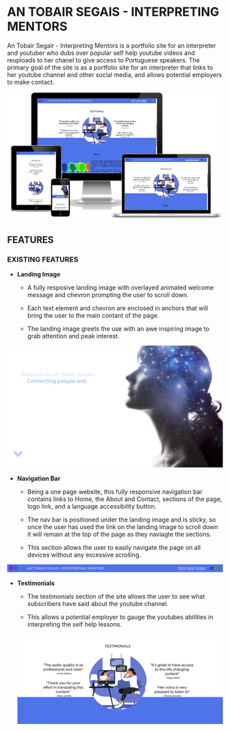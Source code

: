 # AN TOBAIR SEGAIS - INTERPRETING MENTORS

An Tobair Segair - Interpreting Mentors is a portfolio site for an interpreter and youtuber who dubs over popular self help youtube videos and reuploads to her chanel to give access to Portuguese speakers.  The primary goal of the site is as a portfolio site for an interpreter that links to her youtube channel and other social media, and allows potential employers to make contact.

![Responsive Mockup](https://github.com/RobTheThief/ci-project-1-css-and-html/blob/main/media/readmedevices.png)

## FEATURES

### EXISTING FEATURES

- __Landing Image__

    - A fully resposive landing image with overlayed animated welcome message and chevron prompting the user to scroll down.

    - Each text element and chevron are enclosed in anchors that will bring the user to the main contant of the page. 

    - The landing image greets the use with an awe inspiring image to grab attention and peak interest.

![Landing Image](https://github.com/RobTheThief/ci-project-1-css-and-html/blob/main/media/landingimagescreenshot.png)

- __Navigation Bar__

  - Being a one page website, this fully responsive navigation bar contains links to Home, the About and Contact, sections of the page, logo link, and a language accessibility button.
  
  - The nav bar is positioned under the landing image and is sticky, so once the user has used the link on the landing image to scroll down it will remain at the top of the page as they naviagte the sections.

  - This section allows the user to easily navigate the page on all devices without any excessive scrolling.    

![Nav Bar](https://github.com/RobTheThief/ci-project-1-css-and-html/blob/main/media/navbarscreenshot.png)

- __Testimonials__

  - The testimonials section of the site allows the user to see what subscribers have said about the youtube channel.

  - This allows a potential employer to gauge the youtubes abilities in interpreting the self help lessons.

  ![Testimonials](https://github.com/RobTheThief/ci-project-1-css-and-html/blob/main/media/testimonialsscreenshot.png)